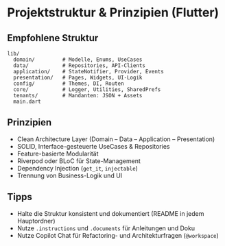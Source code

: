 # Projektstruktur & Prinzipien (Flutter)

## Empfohlene Struktur
```
lib/
  domain/         # Modelle, Enums, UseCases
  data/           # Repositories, API-Clients
  application/    # StateNotifier, Provider, Events
  presentation/   # Pages, Widgets, UI-Logik
  config/         # Themes, DI, Routen
  core/           # Logger, Utilities, SharedPrefs
  tenants/        # Mandanten: JSON + Assets
  main.dart
```

## Prinzipien
- Clean Architecture Layer (Domain – Data – Application – Presentation)
- SOLID, Interface-gesteuerte UseCases & Repositories
- Feature-basierte Modularität
- Riverpod oder BLoC für State-Management
- Dependency Injection (`get_it`, `injectable`)
- Trennung von Business-Logik und UI

## Tipps
- Halte die Struktur konsistent und dokumentiert (README in jedem Hauptordner)
- Nutze `.instructions` und `.documents` für Anleitungen und Doku
- Nutze Copilot Chat für Refactoring- und Architekturfragen (`@workspace`)
